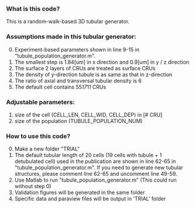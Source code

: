 ### What is this code?
This is a random-walk-based 3D tubular generator.

### Assumptions made in this tubular generator:
0. Experiment-based parameters shown in line 9-15 in "tubule_population_generator.m".
1. The smallest step is 1.84[um] in x direction and 0.9[um] in y / z direction
2. The surface 2 layers of CRUs are treated as surface CRUs
3. The density of y-direction tubule is as same as that in z-direction
4. The ratio of axial and transversal tubular density is 6
5. The default cell contains 55*17*11 CRUs

### Adjustable parameters:
1. size of the cell (CELL_LEN, CELL_WID, CELL_DEP) in [# CRU]
2. size of the population (TUBULE_POPULATION_NUM)

### How to use this code?
0. Make a new folder "TRIAL"
1. The default tubular length of 20 cells (19 cells with tubule + 1 detubulated cell) used in the publication are shown in line 62-65 in "tubule_population_generator.m". If you need to generate new tubular structures, please comment line 62-65 and uncomment line 49-59.
2. Use Matlab to run "tubule_population_generator.m" (This could run without step 0)
3. Validation figures will be generated in the same folder
4. Specific data and paraview files will be output in 'TRIAL' folder
